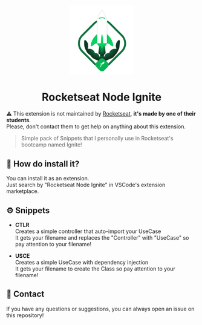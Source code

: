 <p align="center">
<img width="170" src="assets/icon.png" />
</p>
<h1 align="center">Rocketseat Node Ignite</h1>

⚠️ This extension is not maintained by [Rocketseat](https://www.rocketseat.com.br/), **it's made by one of their students**.  
Please, don't contact them to get help on anything about this extension.

> Simple pack of Snippets that I personally use in Rocketseat's bootcamp named Ignite!  


## 🚀 How do install it?

You can install it as an extension.  
Just search by "Rocketseat Node Ignite" in VSCode's extension marketplace.

## ⚙️ Snippets

- **CTLR**  
Creates a simple controller that auto-import your UseCase  
It gets your filename and replaces the "Controller" with "UseCase" so pay attention to your filename!

- **USCE**  
Creates a simple UseCase with dependency injection  
It gets your filename to create the Class so pay attention to your filename!

## 📨 Contact
If you have any questions or suggestions, you can always open an issue on this repository!

